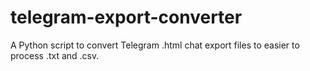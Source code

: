 # telegram-export-converter
A Python script to convert Telegram .html chat export files to easier to process .txt and .csv.
